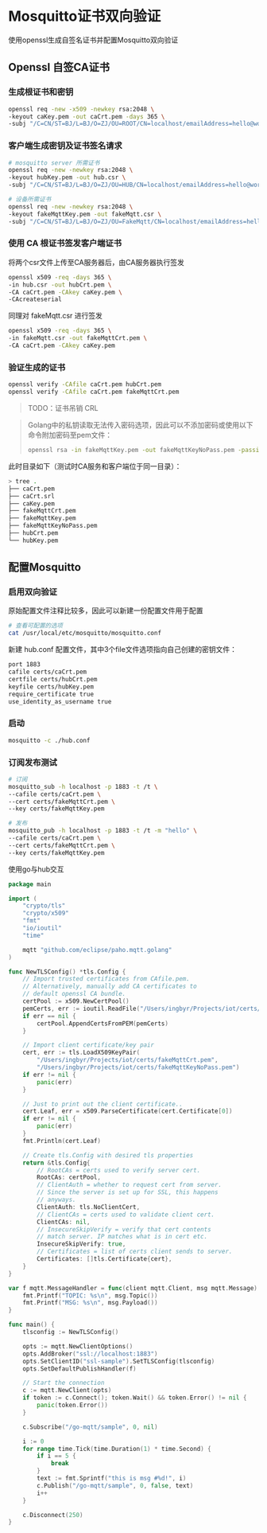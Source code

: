 # Mosquitto证书双向验证


使用openssl生成自签名证书并配置Mosquitto双向验证

<!--more-->

## Openssl 自签CA证书

### 生成根证书和密钥

```bash
openssl req -new -x509 -newkey rsa:2048 \
-keyout caKey.pem -out caCrt.pem -days 365 \
-subj "/C=CN/ST=BJ/L=BJ/O=ZJ/OU=ROOT/CN=localhost/emailAddress=hello@world.com"
```

### 客户端生成密钥及证书签名请求

```bash
# mosquitto server 所需证书
openssl req -new -newkey rsa:2048 \
-keyout hubKey.pem -out hub.csr \
-subj "/C=CN/ST=BJ/L=BJ/O=ZJ/OU=HUB/CN=localhost/emailAddress=hello@world.com"

# 设备所需证书
openssl req -new -newkey rsa:2048 \
-keyout fakeMqttKey.pem -out fakeMqtt.csr \
-subj "/C=CN/ST=BJ/L=BJ/O=ZJ/OU=FakeMqtt/CN=localhost/emailAddress=hello@world.com"
```

### 使用 CA 根证书签发客户端证书

将两个csr文件上传至CA服务器后，由CA服务器执行签发

```bash
openssl x509 -req -days 365 \
-in hub.csr -out hubCrt.pem \
-CA caCrt.pem -CAkey caKey.pem \
-CAcreateserial
```

同理对 fakeMqtt.csr 进行签发

```bash
openssl x509 -req -days 365 \
-in fakeMqtt.csr -out fakeMqttCrt.pem \
-CA caCrt.pem -CAkey caKey.pem
```

### 验证生成的证书

```bash
openssl verify -CAfile caCrt.pem hubCrt.pem
openssl verify -CAfile caCrt.pem fakeMqttCrt.pem
```

> TODO：证书吊销 CRL

> Golang中的私钥读取无法传入密码选项，因此可以不添加密码或使用以下命令附加密码至pem文件：
>
> ```bash
> openssl rsa -in fakeMqttKey.pem -out fakeMqttKeyNoPass.pem -passin pass:your_password
> ```

此时目录如下（测试时CA服务和客户端位于同一目录）：

```bash
> tree .
├── caCrt.pem
├── caCrt.srl
├── caKey.pem
├── fakeMqttCrt.pem
├── fakeMqttKey.pem
├── fakeMqttKeyNoPass.pem
├── hubCrt.pem
└── hubKey.pem
```



## 配置Mosquitto

### 启用双向验证

原始配置文件注释比较多，因此可以新建一份配置文件用于配置

```bash
# 查看可配置的选项
cat /usr/local/etc/mosquitto/mosquitto.conf
```

新建 hub.conf 配置文件，其中3个file文件选项指向自己创建的密钥文件：

```bash
port 1883
cafile certs/caCrt.pem
certfile certs/hubCrt.pem
keyfile certs/hubKey.pem
require_certificate true
use_identity_as_username true
```

### 启动

```bash
mosquitto -c ./hub.conf
```

### 订阅发布测试

```bash
# 订阅
mosquitto_sub -h localhost -p 1883 -t /t \
--cafile certs/caCrt.pem \
--cert certs/fakeMqttCrt.pem \
--key certs/fakeMqttKey.pem

# 发布
mosquitto_pub -h localhost -p 1883 -t /t -m "hello" \
--cafile certs/caCrt.pem \
--cert certs/fakeMqttCrt.pem \
--key certs/fakeMqttKey.pem
```

使用go与hub交互

```go
package main

import (
	"crypto/tls"
	"crypto/x509"
	"fmt"
	"io/ioutil"
	"time"

	mqtt "github.com/eclipse/paho.mqtt.golang"
)

func NewTLSConfig() *tls.Config {
	// Import trusted certificates from CAfile.pem.
	// Alternatively, manually add CA certificates to
	// default openssl CA bundle.
	certPool := x509.NewCertPool()
	pemCerts, err := ioutil.ReadFile("/Users/ingbyr/Projects/iot/certs/caCrt.pem")
	if err == nil {
		certPool.AppendCertsFromPEM(pemCerts)
	}

	// Import client certificate/key pair
	cert, err := tls.LoadX509KeyPair(
		"/Users/ingbyr/Projects/iot/certs/fakeMqttCrt.pem",
		"/Users/ingbyr/Projects/iot/certs/fakeMqttKeyNoPass.pem")
	if err != nil {
		panic(err)
	}

	// Just to print out the client certificate..
	cert.Leaf, err = x509.ParseCertificate(cert.Certificate[0])
	if err != nil {
		panic(err)
	}
	fmt.Println(cert.Leaf)

	// Create tls.Config with desired tls properties
	return &tls.Config{
		// RootCAs = certs used to verify server cert.
		RootCAs: certPool,
		// ClientAuth = whether to request cert from server.
		// Since the server is set up for SSL, this happens
		// anyways.
		ClientAuth: tls.NoClientCert,
		// ClientCAs = certs used to validate client cert.
		ClientCAs: nil,
		// InsecureSkipVerify = verify that cert contents
		// match server. IP matches what is in cert etc.
		InsecureSkipVerify: true,
		// Certificates = list of certs client sends to server.
		Certificates: []tls.Certificate{cert},
	}
}

var f mqtt.MessageHandler = func(client mqtt.Client, msg mqtt.Message) {
	fmt.Printf("TOPIC: %s\n", msg.Topic())
	fmt.Printf("MSG: %s\n", msg.Payload())
}

func main() {
	tlsconfig := NewTLSConfig()

	opts := mqtt.NewClientOptions()
	opts.AddBroker("ssl://localhost:1883")
	opts.SetClientID("ssl-sample").SetTLSConfig(tlsconfig)
	opts.SetDefaultPublishHandler(f)

	// Start the connection
	c := mqtt.NewClient(opts)
	if token := c.Connect(); token.Wait() && token.Error() != nil {
		panic(token.Error())
	}

	c.Subscribe("/go-mqtt/sample", 0, nil)

	i := 0
	for range time.Tick(time.Duration(1) * time.Second) {
		if i == 5 {
			break
		}
		text := fmt.Sprintf("this is msg #%d!", i)
		c.Publish("/go-mqtt/sample", 0, false, text)
		i++
	}

	c.Disconnect(250)
}
```



